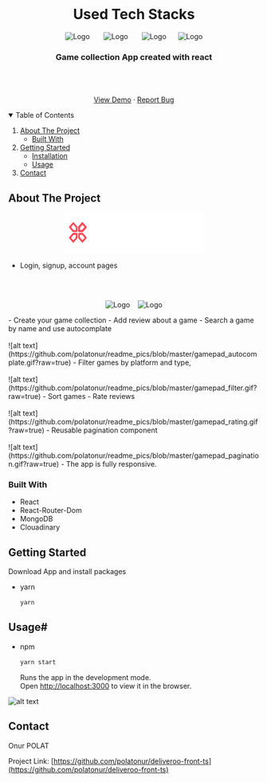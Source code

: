 <!-- PROJECT LOGO -->
<br />
<h1 align="center">Used Tech Stacks</h1>
<p align="center">
    <img src="https://github.com/polatonur/readme_pics/blob/master/react.svg?raw=true" alt="Logo" width="80" height="80">  &nbsp;&nbsp;&nbsp;&nbsp;&nbsp;
    <img src=https://github.com/polatonur/readme_pics/blob/master/react-router.png?raw=true" alt="Logo" width="80" height="80"> &nbsp;&nbsp;&nbsp;&nbsp;&nbsp;
    <img src="https://github.com/polatonur/readme_pics/blob/master/mongoDB.svg?raw=true" alt="Logo" width="180" height="80">&nbsp;&nbsp;&nbsp;&nbsp;&nbsp;
    <img src="https://github.com/polatonur/readme_pics/blob/master/cloudinary.png?raw=true" alt="Logo" width="280" height="80">

  <h3 align="center">Game collection App created with react</h3>

  <p align="center">
    <br />
    <br />
    <br />
    <a href="https://gamepad-clone-onur.netlify.app/">View Demo</a>
    ·
    <a href="https://github.com/polatonur/gamepad-front/issues">Report Bug</a>
  </p>
</p>

<!-- TABLE OF CONTENTS -->
<details open="open">
  <summary>Table of Contents</summary>
  <ol>
    <li>
      <a href="#about-the-project">About The Project</a>
      <ul>
        <li><a href="#built-with">Built With</a></li>
      </ul>
    </li>
    <li>
      <a href="#getting-started">Getting Started</a>
      <ul>
        <li><a href="#installation">Installation</a></li>
        <li><a href="#installation">Usage</a></li>
      </ul>
    </li>
    <li><a href="#contact">Contact</a></li>
  </ol>
</details>

<!-- ABOUT THE PROJECT -->

## About The Project

<p align="center">  <img src="/src/assets/img/logo.png" alt="Logo" width="280" height="80"> </p>

- Login, signup, account pages
<br/>
<br/>
<p align="center">  <img src="https://github.com/polatonur/readme_pics/blob/master/gamepad_login.png?raw=true" alt="Logo" width="80" height="80"> &nbsp;&nbsp; <img src="https://github.com/polatonur/readme_pics/blob/master/gamepad_signup.png?raw=true" alt="Logo" width="80" height="80"> </p>
- Create your game collection
- Add review about a game
- Search a game by name and use autocomplate
  <br/>
  <br/>
  ![alt text](https://github.com/polatonur/readme_pics/blob/master/gamepad_autocomplate.gif?raw=true)
- Filter games by platform and type,
  <br/>
  <br/>
  ![alt text](https://github.com/polatonur/readme_pics/blob/master/gamepad_filter.gif?raw=true)
- Sort games
- Rate reviews
  <br/>
  <br/>
  ![alt text](https://github.com/polatonur/readme_pics/blob/master/gamepad_rating.gif?raw=true)
- Reusable pagination component
  <br/>
  <br/>
  ![alt text](https://github.com/polatonur/readme_pics/blob/master/gamepad_pagination.gif?raw=true)
- The app is fully responsive.

### Built With

- React
- React-Router-Dom
- MongoDB
- Clouadinary

<!-- GETTING STARTED -->

## Getting Started

Download App and install packages

- yarn

  ```sh
  yarn
  ```

## Usage#

- npm
  ```sh
  yarn start
  ```
  Runs the app in the development mode.<br />
  Open [http://localhost:3000](http://localhost:3000) to view it in the browser.

<!-- ROADMAP -->

![alt text](https://github.com/polatonur/readme_pics/blob/master/desktop_deliveroo_gif.gif?raw=true)

## Contact

Onur POLAT

Project Link: [https://github.com/polatonur/deliveroo-front-ts](https://github.com/polatonur/deliveroo-front-ts)
